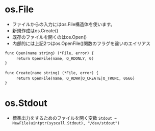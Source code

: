 # os.File
- ファイルからの入力にはos.File構造体を使います。
- 新規作成はos.Create()
- 既存のファイルを開くのはos.Open()
- 内部的には上記2つはos.OpenFile()関数のフラグを違いのエイリアス
```
func Open(name string) (*File, error) {
　　　return OpenFile(name, O_RDONLY, 0)
}
　
func Create(name string) (*File, error) {
　　　return OpenFile(name, O_RDWR|O_CREATE|O_TRUNC, 0666)
}
```

# os.Stdout
- 標準出力をするためのファイルを開く変数
`Stdout = NewFile(uintptr(syscall.Stdout), "/dev/stdout")`
